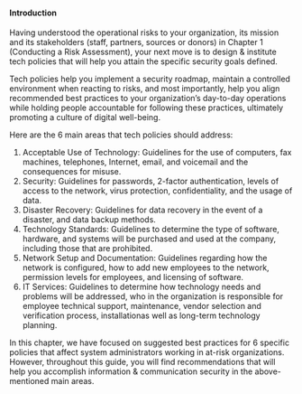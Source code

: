 #### Introduction

Having understood the operational risks to your organization, its mission and its stakeholders (staff, partners, sources or donors) in Chapter 1 (Conducting a Risk Assessment), your next move is to design & institute tech policies that will help you attain the specific security goals defined. 

Tech policies help you implement a security roadmap, maintain a controlled environment when reacting to risks, and most importantly, help you align recommended best practices to your organization’s day-to-day operations while holding people accountable for following these practices, ultimately promoting a culture of digital well-being. 

Here are the 6 main areas that tech policies should address: 
1.	Acceptable Use of Technology: Guidelines for the use of computers, fax machines, telephones, Internet, email, and voicemail and the consequences for misuse.
2.	Security: Guidelines for passwords, 2-factor authentication, levels of access to the network, virus protection, confidentiality, and the usage of data.
3.	Disaster Recovery: Guidelines for data recovery in the event of a disaster, and data backup methods.
4.	Technology Standards: Guidelines to determine the type of software, hardware, and systems will be purchased and used at the company, including those that are prohibited. 
5.	Network Setup and Documentation: Guidelines regarding how the network is configured, how to add new employees to the network, permission levels for employees, and licensing of software.
6.	IT Services: Guidelines to determine how technology needs and problems will be addressed, who in the organization is responsible for employee technical support, maintenance, vendor selection and verification process, installationas well as long-term technology planning.

In this chapter, we have focused on suggested best practices for 6 specific policies that affect system administrators working in at-risk organizations. However, throughout this guide, you will find recommendations that will help you accomplish information & communication security in the above-mentioned main areas. 
